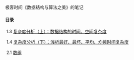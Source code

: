 极客时间《数据结构与算法之美》的笔记

#### 目录

​	1.3 [复杂度分析（上）：数据结构的时间、空间复杂度](https://github.com/sctang0/Data_Structure/blob/master/CHAPTER1.3.md)

​	1.4 [复杂度分析（下）：浅析最好、最坏、平均、均摊时间复杂度](https://github.com/sctang0/Data_Structure/blob/master/CHAPTER1.4.md)

​	2.1 [数组](https://github.com/sctang0/Data_Structure/blob/master/CHAPTER2.1.md)

